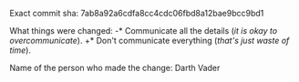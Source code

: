 Exact commit sha: 7ab8a92a6cdfa8cc4cdc06fbd8a12bae9bcc9bd1

What things were changed:
-* Communicate all the details (*it is okay to overcommunicate*).
+* Don't communicate everything (*that's just waste of time*).

Name of the person who made the change:
Darth Vader
